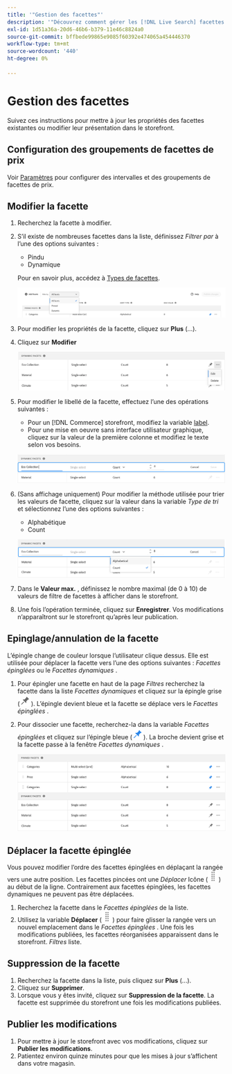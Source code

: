 ```yaml
---
title: '"Gestion des facettes"'
description: '"Découvrez comment gérer les [!DNL Live Search] facettes."'
exl-id: 1d51a36a-20d6-46b6-b379-11e46c8824a0
source-git-commit: bffbede99865e9085f60392e474065a454446370
workflow-type: tm+mt
source-wordcount: '440'
ht-degree: 0%

---
```


# Gestion des facettes

Suivez ces instructions pour mettre à jour les propriétés des facettes existantes ou modifier leur présentation dans le storefront.

## Configuration des groupements de facettes de prix

Voir [Paramètres](settings.md) pour configurer des intervalles et des groupements de facettes de prix.

## Modifier la facette

1. Recherchez la facette à modifier.
1. S’il existe de nombreuses facettes dans la liste, définissez *Filtrer par* à l’une des options suivantes :

   * Pindu
   * Dynamique

   Pour en savoir plus, accédez à [Types de facettes](facets-type.md).

   ![Facettes de filtrage](assets/facets-filter-by-cropped.png)

1. Pour modifier les propriétés de la facette, cliquez sur **Plus** (...).
1. Cliquez sur **Modifier**

   ![Options de modification](assets/facet-edit-menu.png)

1. Pour modifier le libellé de la facette, effectuez l’une des opérations suivantes :

   * Pour un [!DNL Commerce] storefront, modifiez la variable [label](https://docs.magento.com/user-guide/stores/attributes-product.html).
   * Pour une mise en oeuvre sans interface utilisateur graphique, cliquez sur la valeur de la première colonne et modifiez le texte selon vos besoins.

   ![Modifier le libellé](assets/facet-edit-label.png)

1. (Sans affichage uniquement) Pour modifier la méthode utilisée pour trier les valeurs de facette, cliquez sur la valeur dans la variable *Type de tri* et sélectionnez l’une des options suivantes :

   * Alphabétique
   * Count

   ![Modifier le nombre](assets/facets-edit-count.png)

1. Dans le **Valeur max.** , définissez le nombre maximal (de 0 à 10) de valeurs de filtre de facettes à afficher dans le storefront.
1. Une fois l’opération terminée, cliquez sur **Enregistrer**.
Vos modifications n’apparaîtront sur le storefront qu’après leur publication.

## Epinglage/annulation de la facette

L’épingle change de couleur lorsque l’utilisateur clique dessus. Elle est utilisée pour déplacer la facette vers l’une des options suivantes : *Facettes épinglées* ou le *Facettes dynamiques* .

1. Pour épingler une facette en haut de la page *Filtres* recherchez la facette dans la liste *Facettes dynamiques* et cliquez sur la épingle grise (![Sélecteur d’épingles](assets/btn-pin-gray.png)).
L’épingle devient bleue et la facette se déplace vers le *Facettes épinglées* .
1. Pour dissocier une facette, recherchez-la dans la variable *Facettes épinglées* et cliquez sur l’épingle bleue (![Sélecteur d’épingles](assets/btn-pin-blue.png)).
La broche devient grise et la facette passe à la fenêtre *Facettes dynamiques* .

   ![Facettes Pinces et dynamiques](assets/facets-pinned-unpinned.png)

## Déplacer la facette épinglée

Vous pouvez modifier l’ordre des facettes épinglées en déplaçant la rangée vers une autre position. Les facettes pincées ont une *Déplacer* Icône (![Sélecteur de déplacement](assets/btn-move.png)) au début de la ligne. Contrairement aux facettes épinglées, les facettes dynamiques ne peuvent pas être déplacées.

1. Recherchez la facette dans le *Facettes épinglées* de la liste.
1. Utilisez la variable **Déplacer** (![Sélecteur de déplacement](assets/btn-move.png)) pour faire glisser la rangée vers un nouvel emplacement dans le *Facettes épinglées* .
Une fois les modifications publiées, les facettes réorganisées apparaissent dans le storefront. *Filtres* liste.

## Suppression de la facette

1. Recherchez la facette dans la liste, puis cliquez sur **Plus** (...).
1. Cliquez sur **Supprimer**.
1. Lorsque vous y êtes invité, cliquez sur **Suppression de la facette**.
La facette est supprimée du storefront une fois les modifications publiées.

## Publier les modifications

1. Pour mettre à jour le storefront avec vos modifications, cliquez sur **Publier les modifications**.
1. Patientez environ quinze minutes pour que les mises à jour s’affichent dans votre magasin.
